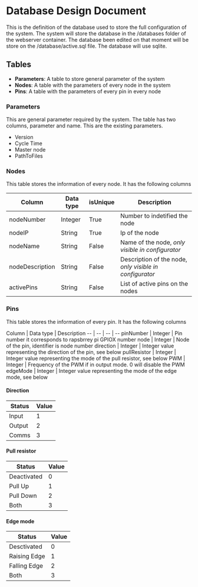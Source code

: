 # Database Design Document

This is the definition of the database used to store the full configuration of the system. The system will store the database in the /databases folder of the webserver container. The database been edited on that moment will be store on the /database/active.sql file. The database will use sqlite.

## Tables

- __Parameters__: A table to store general parameter of the system
- __Nodes__: A table with the parameters of every node in the system
- __Pins__: A table with the parameters of every pin in every node

### Parameters

This are general parameter required by the system. The table has two columns, parameter and name. This are the existing parameters.

- Version
- Cycle Time
- Master node
- PathToFiles

### Nodes

This table stores the information of every node. It has the following columns

Column | Data type | isUnique | Description
-- | -- | -- | --
nodeNumber | Integer | True | Number to indetified the node
nodeIP | String | True | Ip of the node
nodeName | String | False | Name of the node, _only visible in configurator_
nodeDescription | String | False | Description of the node, _only visible in configurator_
activePins | String | False | List of active pins on the nodes

### Pins

This table stores the information of every pin. It has the following columns

Column | Data type | Description
-- | -- | -- | --
pinNumber | Integer | Pin number it corresponds to rapsbrrey pi GPIOX number
node | Integer | Node of the pin, identifier is node number
direction | Integer | Integer value representing the direction of the pin, see below
pullResistor | Integer | Integer value representing the mode of the pull resistor, see below
PWM | Integer | Frequency of the PWM if in output mode. 0 will disable the PWM
edgeMode | Integer | Integer value representing the mode of the edge mode, see below

#### Direction

Status | Value
-- | --
Input | 1
Output | 2
Comms | 3

#### Pull resistor

Status | Value
-- | --
Deactivated | 0
Pull Up | 1
Pull Down | 2
Both | 3

#### Edge mode

Status | Value
-- | --
Desctivated | 0
Raising Edge | 1
Falling Edge | 2
Both | 3
